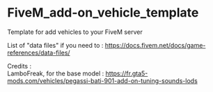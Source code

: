 # FiveM_add-on_vehicle_template
Template for add vehicles to your FiveM server

List of "data files" if you need to : https://docs.fivem.net/docs/game-references/data-files/

Credits :</br>
LamboFreak, for the base model : https://fr.gta5-mods.com/vehicles/pegassi-bati-901-add-on-tuning-sounds-lods
